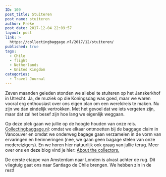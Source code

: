 ```yaml
---
ID: 109
post_title: Stuiteren
post_name: stuiteren
author: Freke
post_date: 2017-12-04 22:09:57
layout: post
link: >
  https://collectingbaggage.nl/2017/12/stuiteren/
published: true
tags:
  - Chile
  - flight
  - Netherlands
  - United Kingdom
categories:
  - Travel Journal
---
```

<p lang="nl-NL">Zeven maanden geleden stonden we allebei te stuiteren op het Janskerkhof in Utrecht. Ja, de muziek op die Koningsdag was goed, maar we waren vooral erg enthousiast over ons eigen plan om een wereldreis te maken. Nu zijn we dan eindelijk vertrokken. Met het gevoel dat we iets vergeten zijn, maar dat zal het besef zijn hoe lang we eigenlijk weggaan.</p>

<p lang="nl-NL">Op deze plek gaan we jullie op de hoogte houden van onze reis. <a href="https://www.collectingbaggage.nl">Collectingbaggage.nl</a>: omdat we elkaar ontmoetten bij de baggage claim in Vancouver en omdat we onderweg bagage gaan verzamelen in de vorm van ervaringen en herinneringen (nee, we gaan geen bagage stelen van onze medereizigers). En we horen hier natuurlijk ook graag van jullie terug. Meer over ons en deze blog vind je hier: <a href="https://collectingbaggage.nl/about-the-collectors/">About the collectors.</a></p>

<p lang="nl-NL">De eerste etappe van Amsterdam naar Londen is alvast achter de rug. Dit vliegtuig gaat ons naar Santiago de Chile brengen. We hebben zin in de rest!</p>